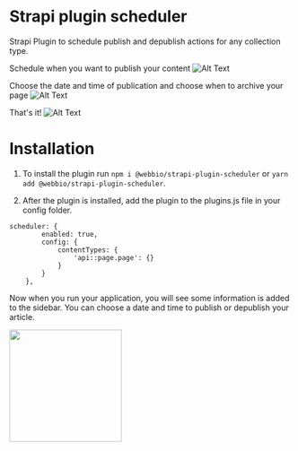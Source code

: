 # Strapi plugin scheduler

Strapi Plugin to schedule publish and depublish actions for any collection type.

Schedule when you want to publish your content
![Alt Text](https://media.giphy.com/media/ziKkXCGDftGmvLs1lJ/giphy.gif)

Choose the date and time of publication and choose when to archive your page
![Alt Text](https://media.giphy.com/media/CpFm7AC67Mkul8VTFI/giphy.gif)

That's it!
![Alt Text](https://media.giphy.com/media/gvMbDw1bOhals0hI3g/giphy.gif)

# Installation

1. To install the plugin run `npm i @webbio/strapi-plugin-scheduler` or `yarn add @webbio/strapi-plugin-scheduler`.

2. After the plugin is installed, add the plugin to the plugins.js file in your config folder.

```
scheduler: {
		enabled: true,
		config: {
			contentTypes: {
				'api::page.page': {}
			}
		}
	},
```

Now when you run your application, you will see some information is added to the sidebar. You can choose a date and time to publish or depublish your article.

<img src="./assets/showcase.png" width="200">
